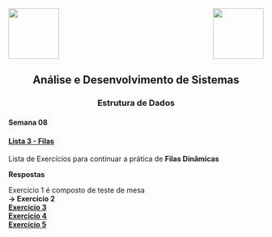 <div>
  <img src="https://www.fateczl.edu.br/assets/logos/fatec-zl.png" height=100>
  <img src="https://www.fateczl.edu.br/assets/logos/novo-logo-colorido.png" align="right" height=100>
</div>

<h2 align="center">Análise e Desenvolvimento de Sistemas</h2>
<h3 align="center">Estrutura de Dados</h3>
<h4>Semana 08</h4>

<h4>

[Lista 3 - Filas](https://github.com/leo-gremes-ads/ED_S08_E02_IdentificadorDeChamadas/blob/main/Filas%20Lista%203.pdf)
</h4>

Lista de Exercícios para continuar a prática de <b>Filas Dinâmicas</b>


<b>Respostas<br>

</b>Exercício 1 é composto de teste de mesa<b><br>
-> Exercício 2<br>
[Exercício 3](https://github.com/leo-gremes-ads/ED_S08_E03_EscalonamentoDeProcessos)<br>
[Exercício 4](https://github.com/leo-gremes-ads/ED_S08_E04_FilaDeImpressao)<br>
[Exercício 5](https://github.com/leo-gremes-ads/ED_S08_E05_ParqueDeDiversoes)<br>
</b>
